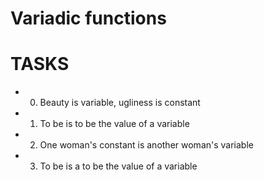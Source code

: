 # Variadic functions

# TASKS

* 0. Beauty is variable, ugliness is constant

* 1. To be is to be the value of a variable

* 2. One woman's constant is another woman's variable

* 3. To be is a to be the value of a variable
